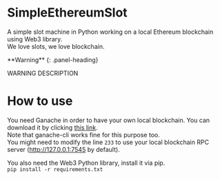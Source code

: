 # SimpleEthereumSlot
A simple slot machine in Python working on a local Ethereum blockchain using Web3 library.   
We love slots, we love blockchain.  
<div class="panel panel-warning">
**Warning**
{: .panel-heading}
<div class="panel-body">

WARNING DESCRIPTION

</div>
</div>

# How to use
You need Ganache in order to have your own local blockchain. You can download it by clicking [this link](https://www.trufflesuite.com/ganache).  
Note that ganache-cli works fine for this purpose too.  
You might need to modify the line ```233``` to use your local blockchain RPC server (http://127.0.0.1:7545 by default).

You also need the Web3 Python library, install it via pip.\
```pip install -r requirements.txt```
